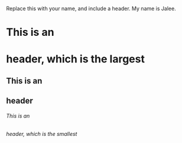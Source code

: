 Replace this with your name, and include a header.
My name is Jalee.
# This is an <h1> header, which is the largest
## This is an <h2> header
###### This is an <h6> header, which is the smallest
